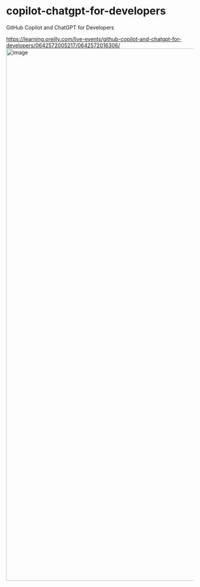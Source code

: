 # copilot-chatgpt-for-developers
GitHub Copilot and ChatGPT for Developers

https://learning.oreilly.com/live-events/github-copilot-and-chatgpt-for-developers/0642572005217/0642572016306/
<img width="1429" alt="image" src="https://github.com/user-attachments/assets/6666e52c-566a-4054-b2e3-5ffd4c2f739d" />
